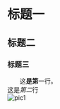 # 标题一  
## 标题二  
### 标题三  
&emsp;&emsp;这**是第**一行。  
这是*第二*行  
![pic1](https://i.imgur.com/FpFKwRs.png)  


